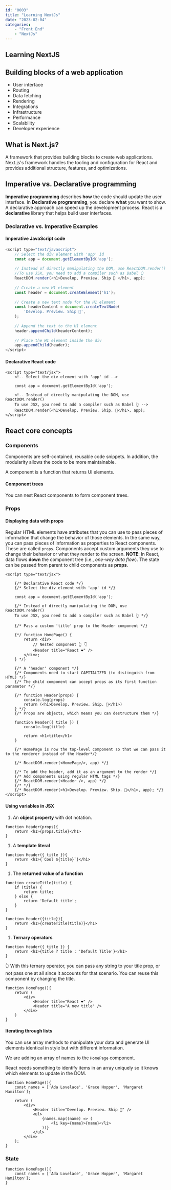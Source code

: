 ```yaml
---
id: "0003"
title: "Learning NextJs"
date: "2023-02-04"
categories: 
    - "Front End"
    - "NextJs"
---
```


## Learning NextJS

## Building blocks of a web application

- User interface
- Routing
- Data fetching
- Rendering
- Integrations
- Infrastructure
- Performance
- Scalability
- Developer experience

## What is Next.js?

A framework that provides building blocks to create web applications. Next.js's framework handles the tooling and configuration for React and provides additional structure, features, and optimizations.

## Imperative vs. Declarative programming

**Imperative programming** describes **how** the code should update the user interface.
In **Declarative programming**, you declare **what** you want to show. A declarative approach can speed up the development process.
React is a **declarative** library that helps build user interfaces.

### Declarative vs. Imperative Examples

#### Imperative JavaScript code

```JavaScript
<script type="text/javascript">    
    // Select the div element with 'app' id
    const app = document.getElementById('app');
    
    // Instead of directly manipulating the DOM, use ReactDOM.render()
    //To use JSX, you need to add a compiler such as Babel 👆
    ReactDOM.render(<h1>Develop, Preview, Ship 🚀 </h1>, app);
    
    // Create a new H1 element
    const header = document.createElement('h1');
    
    // Create a new text node for the H1 element
    const headerContent = document.createTextNode(
        'Develop. Preview. Ship 🚀',
    );
    
    // Append the text to the H1 element
    header.appendChild(headerContent);
    
    // Place the H1 element inside the div
    app.appendChild(header);
</script>
```

#### Declarative React code

```JSX
<script type="text/jsx">
    <!-- Select the div element with 'app' id -->
    
    const app = document.getElementById('app');
    
    <!-- Instead of directly manipulating the DOM, use ReactDOM.render()
    To use JSX, you need to add a compiler such as Babel 👆 -->
    ReactDOM.render(<h1>Develop. Preview. Ship. 🚀</h1>, app);
</script>
```

## React core concepts

### Components

Components are self-contained, reusable code snippets. In addition, the modularity allows the code to be more maintainable.

A component is a function that returns UI elements.

#### Component trees

You can nest React components to form component trees.

### Props

#### Displaying data with props

Regular HTML elements have attributes that you can use to pass pieces of information that change the behavior of those elements.
In the same way, you can pass pieces of information as properties to React components. These are called `props`. Components accept custom arguments they use to change their behavior or what they render to the screen.
**NOTE**: In React, data flows **down** the component tree (i.e., *one-way data flow*). The state can be passed from parent to child components as **props**.

```JSX
<script type="text/jsx">

    {/* Declarative React code */}
    {/* Select the div element with 'app' id */}
    
    const app = document.getElementById('app');
    
    {/* Instead of directly manipulating the DOM, use ReactDOM.render()
    To use JSX, you need to add a compiler such as Babel 👆 */}
    
    {/* Pass a custom 'title' prop to the Header component */}
    
    {*/ function HomePage() {
        return <div>
            // Nested component 👆 👇
            <Header title="React ❤️" />
        </div>;
    } */}
    
    {/* A 'header' component */}
    {/* Components need to start CAPITALIZED (to distinguish from HTML) */}
    {/* The child component can accept props as its first function parameter */}
    
    {/* function Header(props) {
        console.log(props) 
        return (<h1>Develop. Preview. Ship. 🚀</h1>)
    } */}
    {/* Props are objects, which means you can destructure them */}
    
    function Header({ title }) {
        console.log(title)
        
        return <h1>title</h1>
    }
    
    {/* HomePage is now the top-level component so that we can pass it to the renderer instead of the Header*/}
    
    {/* ReactDOM.render(<HomePage/>, app) */}
    
    {/* To add the header, add it as an argument to the render */}
    {/* Add components using regular HTML tags */}
    {/* ReactDOM.render(<Header />, app) */}
    {/* */}
    {/* ReactDOM.render(<h1>Develop. Preview. Ship. 🚀</h1>, app); */}
</script>
```

#### Using variables in JSX

1. An **object property** with dot notation.

```JSX
function Header(props){
    return <h1>{props.title}</h1>
}
```

1. A **template literal**

```JSX
function Header({ title }){
    return <h1>{`Cool ${title}`}</h1>
}
```

1. The **returned value of a function**

```JSX
function createTitle(title) {
    if (title) {
        return title;
    } else {
        return 'Default title';
    }
}

function Header({title}){
    return <h1>{createTitle(title)}</h1>
}
```

1. **Ternary operators**

```JSX
function Header({ title }) {
    return <h1>{title ? title : 'Default Title'}</h1>
}
```

👆 With this ternary operator, you can pass any string to your title prop, or not pass one at all since it accounts for that scenario. 
You can reuse this component by changing the title.

```JSX
function HomePage(){
    return (
        <div>
            <Header title="React ❤️" />
            <Header title="A new title" />
        </div>
    )
}
```

#### Iterating through lists

You can use array methods to manipulate your data and generate UI elements identical in style but with different information.

We are adding an array of names to the `HomePage` component.

React needs something to identify items in an array uniquely so it knows which elements to update in the DOM. 

```JSX
function HomePage(){
    const names = ['Ada Lovelace', 'Grace Hopper', 'Margaret Hamilton'];

    return (
        <div>
            <Header title="Develop. Preview. Ship 🚀" />
            <ul>
                {names.map((name) => (
                    <li key={name}>{name}</li>
                ))}
            </ul>
        </div>
    );
}
```

### State

```JSX
function HomePage(){
    const names = ['Ada Lovelace', 'Grace Hopper', 'Margaret Hamilton'];
}
```